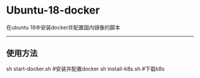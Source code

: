 # Ubuntu-18-docker
在ubuntu 18中安装docker并配置国内镜像的脚本

---
## 使用方法
sh start-docker.sh #安装并配置docker
sh install-k8s.sh #下载k8s

